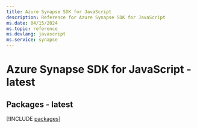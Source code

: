 ```yaml
---
title: Azure Synapse SDK for JavaScript
description: Reference for Azure Synapse SDK for JavaScript
ms.date: 04/15/2024
ms.topic: reference
ms.devlang: javascript
ms.service: synapse
---
```

# Azure Synapse SDK for JavaScript - latest
## Packages - latest
[!INCLUDE [packages](synapse-index.md)]